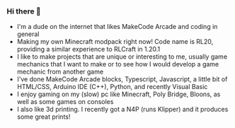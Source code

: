 ### Hi there 👋

- I'm a dude on the internet that likes MakeCode Arcade and coding in general
- Making my own Minecraft modpack right now! Code name is RL20, providing a similar experience to RLCraft in 1.20.1
- I like to make projects that are unique or interesting to me, usually game mechanics that I want to make or to see how I would develop a game mechanic from another game
- I've done MakeCode Arcade blocks, Typescript, Javascript, a little bit of HTML/CSS, Arduino IDE (C++), Python, and recently Visual Basic
- I enjoy gaming on my (slow) pc like Minecraft, Poly Bridge, Bloons, as well as some games on consoles
- I also like 3d printing. I recently got a N4P (runs Klipper) and it produces some great prints! 

